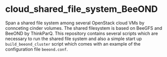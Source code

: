 # cloud_shared_file_system_BeeOND
Span a shared file system among several OpenStack cloud VMs by connceting cinder volumes. The shared filesystem is based on BeeGFS and BeeOND by ThinkParQ.
This repository contains several scripts which are necessary to run the shared file system and also a simple start up `build_beeond_cluster` script which comes with an example of the configuration file `beeond.conf`. 


